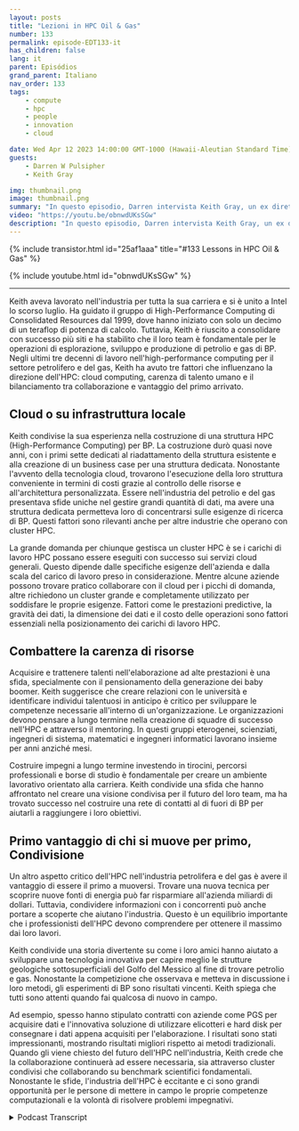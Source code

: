 ```yaml
---
layout: posts
title: "Lezioni in HPC Oil & Gas"
number: 133
permalink: episode-EDT133-it
has_children: false
lang: it
parent: Episódios
grand_parent: Italiano
nav_order: 133
tags:
    - compute
    - hpc
    - people
    - innovation
    - cloud

date: Wed Apr 12 2023 14:00:00 GMT-1000 (Hawaii-Aleutian Standard Time)
guests:
    - Darren W Pulsipher
    - Keith Gray

img: thumbnail.png
image: thumbnail.png
summary: "In questo episodio, Darren intervista Keith Gray, un ex direttore di high-performance computing presso British Petroleum. Con oltre 30 anni di gestione dei centri HPC, Keith offre una grande prospettiva sulle sfide, le migliori pratiche e il futuro dell'high-performance computing."
video: "https://youtu.be/obnwdUKsSGw"
description: "In questo episodio, Darren intervista Keith Gray, un ex direttore di high-performance computing presso British Petroleum. Con oltre 30 anni di gestione dei centri HPC, Keith offre una grande prospettiva sulle sfide, le migliori pratiche e il futuro dell'high-performance computing."
---
```


<div>
{% include transistor.html id="25af1aaa" title="#133 Lessons in HPC Oil & Gas" %}

{% include youtube.html id="obnwdUKsSGw" %}
</div>

---

Keith aveva lavorato nell'industria per tutta la sua carriera e si è unito a Intel lo scorso luglio. Ha guidato il gruppo di High-Performance Computing di Consolidated Resources dal 1999, dove hanno iniziato con solo un decimo di un teraflop di potenza di calcolo. Tuttavia, Keith è riuscito a consolidare con successo più siti e ha stabilito che il loro team è fondamentale per le operazioni di esplorazione, sviluppo e produzione di petrolio e gas di BP. Negli ultimi tre decenni di lavoro nell'high-performance computing per il settore petrolifero e del gas, Keith ha avuto tre fattori che influenzano la direzione dell'HPC: cloud computing, carenza di talento umano e il bilanciamento tra collaborazione e vantaggio del primo arrivato.

## Cloud o su infrastruttura locale

Keith condivise la sua esperienza nella costruzione di una struttura HPC (High-Performance Computing) per BP. La costruzione durò quasi nove anni, con i primi sette dedicati al riadattamento della struttura esistente e alla creazione di un business case per una struttura dedicata. Nonostante l'avvento della tecnologia cloud, trovarono l'esecuzione della loro struttura conveniente in termini di costi grazie al controllo delle risorse e all'architettura personalizzata. Essere nell'industria del petrolio e del gas presentava sfide uniche nel gestire grandi quantità di dati, ma avere una struttura dedicata permetteva loro di concentrarsi sulle esigenze di ricerca di BP. Questi fattori sono rilevanti anche per altre industrie che operano con cluster HPC.

La grande domanda per chiunque gestisca un cluster HPC è se i carichi di lavoro HPC possano essere eseguiti con successo sui servizi cloud generali. Questo dipende dalle specifiche esigenze dell'azienda e dalla scala del carico di lavoro preso in considerazione. Mentre alcune aziende possono trovare pratico collaborare con il cloud per i picchi di domanda, altre richiedono un cluster grande e completamente utilizzato per soddisfare le proprie esigenze. Fattori come le prestazioni predictive, la gravità dei dati, la dimensione dei dati e il costo delle operazioni sono fattori essenziali nella posizionamento dei carichi di lavoro HPC.

## Combattere la carenza di risorse

Acquisire e trattenere talenti nell'elaborazione ad alte prestazioni è una sfida, specialmente con il pensionamento della generazione dei baby boomer. Keith suggerisce che creare relazioni con le università e identificare individui talentuosi in anticipo è critico per sviluppare le competenze necessarie all'interno di un'organizzazione. Le organizzazioni devono pensare a lungo termine nella creazione di squadre di successo nell'HPC e attraverso il mentoring. In questi gruppi eterogenei, scienziati, ingegneri di sistema, matematici e ingegneri informatici lavorano insieme per anni anziché mesi.

Costruire impegni a lungo termine investendo in tirocini, percorsi professionali e borse di studio è fondamentale per creare un ambiente lavorativo orientato alla carriera. Keith condivide una sfida che hanno affrontato nel creare una visione condivisa per il futuro del loro team, ma ha trovato successo nel costruire una rete di contatti al di fuori di BP per aiutarli a raggiungere i loro obiettivi.

## Primo vantaggio di chi si muove per primo, Condivisione

Un altro aspetto critico dell'HPC nell'industria petrolifera e del gas è avere il vantaggio di essere il primo a muoversi. Trovare una nuova tecnica per scoprire nuove fonti di energia può far risparmiare all'azienda miliardi di dollari. Tuttavia, condividere informazioni con i concorrenti può anche portare a scoperte che aiutano l'industria. Questo è un equilibrio importante che i professionisti dell'HPC devono comprendere per ottenere il massimo dai loro lavori.

Keith condivide una storia divertente su come i loro amici hanno aiutato a sviluppare una tecnologia innovativa per capire meglio le strutture geologiche sottosuperficiali del Golfo del Messico al fine di trovare petrolio e gas. Nonostante la competizione che osservava e metteva in discussione i loro metodi, gli esperimenti di BP sono risultati vincenti. Keith spiega che tutti sono attenti quando fai qualcosa di nuovo in campo.

Ad esempio, spesso hanno stipulato contratti con aziende come PGS per acquisire dati e l'innovativa soluzione di utilizzare elicotteri e hard disk per consegnare i dati appena acquisiti per l'elaborazione. I risultati sono stati impressionanti, mostrando risultati migliori rispetto ai metodi tradizionali. Quando gli viene chiesto del futuro dell'HPC nell'industria, Keith crede che la collaborazione continuerà ad essere necessaria, sia attraverso cluster condivisi che collaborando su benchmark scientifici fondamentali. Nonostante le sfide, l'industria dell'HPC è eccitante e ci sono grandi opportunità per le persone di mettere in campo le proprie competenze computazionali e la volontà di risolvere problemi impegnativi.



<details>
<summary> Podcast Transcript </summary>

<p></p>

</details>

